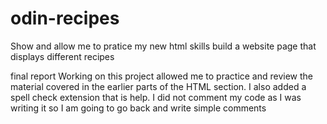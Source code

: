 # odin-recipes
Show and allow me to pratice my new html skills
build a website page that displays different recipes


final report
    Working on this project allowed me to practice and review the material covered in the earlier parts of 
    the HTML section. I also added a spell check extension that is help. I did not comment my code as I was writing
    it so I am going to go back and write simple comments 